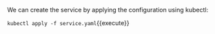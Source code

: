 We can create the service by applying the configuration using kubectl:

`kubectl apply -f service.yaml`{{execute}}